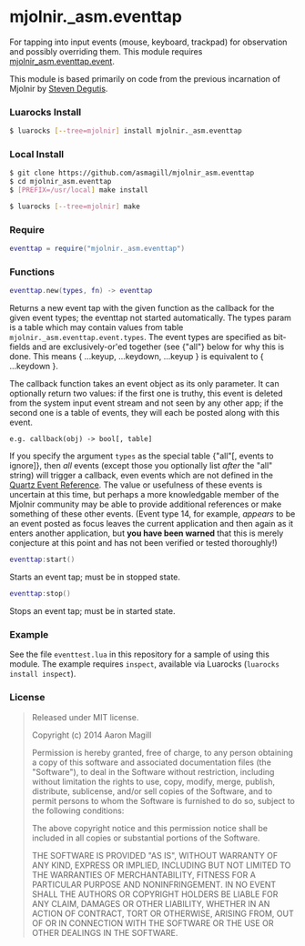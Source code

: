 mjolnir._asm.eventtap
=====================

For tapping into input events (mouse, keyboard, trackpad) for observation and possibly overriding them. This module requires [mjolnir_asm.eventtap.event](https://github.com/asmagill/mjolnir_asm.eventtap.event).

This module is based primarily on code from the previous incarnation of Mjolnir by [Steven Degutis](https://github.com/sdegutis/).

### Luarocks Install
~~~bash
$ luarocks [--tree=mjolnir] install mjolnir._asm.eventtap
~~~

### Local Install
~~~bash
$ git clone https://github.com/asmagill/mjolnir_asm.eventtap
$ cd mjolnir_asm.eventtap
$ [PREFIX=/usr/local] make install
~~~

~~~bash
$ luarocks [--tree=mjolnir] make
~~~

### Require

~~~lua
eventtap = require("mjolnir._asm.eventtap")
~~~

### Functions

~~~lua
eventtap.new(types, fn) -> eventtap
~~~
Returns a new event tap with the given function as the callback for the given event types; the eventtap not started automatically. The types param is a table which may contain values from table `mjolnir._asm.eventtap.event.types`. The event types are specified as bit-fields and are exclusively-or'ed together (see {"all"} below for why this is done.  This means { ...keyup, ...keydown, ...keyup }  is equivalent to { ...keydown }.

The callback function takes an event object as its only parameter. It can optionally return two values: if the first one is truthy, this event is deleted from the system input event stream and not seen by any other app; if the second one is a table of events, they will each be posted along with this event.

    e.g. callback(obj) -> bool[, table]

If you specify the argument `types` as the special table {"all"[, events to ignore]}, then *all* events (except those you optionally list *after* the "all" string) will trigger a callback, even events which are not defined in the [Quartz Event Reference](https://developer.apple.com/library/mac/documentation/Carbon/Reference/QuartzEventServicesRef/Reference/reference.html). The value or usefulness of these events is uncertain at this time, but perhaps a more knowledgable member of the Mjolnir community may be able to provide additional references or make something of these other events. (Event type 14, for example, *appears* to be an event posted as focus leaves the current application and then again as it enters another application, but **you have been warned** that this is merely conjecture at this point and has not been verified or tested thoroughly!)

~~~lua
eventtap:start()
~~~
Starts an event tap; must be in stopped state.

~~~lua
eventtap:stop()
~~~
Stops an event tap; must be in started state.

### Example

See the file `eventtest.lua` in this repository for a sample of using this module.  The example requires `inspect`, available via Luarocks (`luarocks install inspect`).

### License

> Released under MIT license.
>
> Copyright (c) 2014 Aaron Magill
>
> Permission is hereby granted, free of charge, to any person obtaining a copy
> of this software and associated documentation files (the "Software"), to deal
> in the Software without restriction, including without limitation the rights
> to use, copy, modify, merge, publish, distribute, sublicense, and/or sell
> copies of the Software, and to permit persons to whom the Software is
> furnished to do so, subject to the following conditions:
>
> The above copyright notice and this permission notice shall be included in
> all copies or substantial portions of the Software.
>
> THE SOFTWARE IS PROVIDED "AS IS", WITHOUT WARRANTY OF ANY KIND, EXPRESS OR
> IMPLIED, INCLUDING BUT NOT LIMITED TO THE WARRANTIES OF MERCHANTABILITY,
> FITNESS FOR A PARTICULAR PURPOSE AND NONINFRINGEMENT. IN NO EVENT SHALL THE
> AUTHORS OR COPYRIGHT HOLDERS BE LIABLE FOR ANY CLAIM, DAMAGES OR OTHER
> LIABILITY, WHETHER IN AN ACTION OF CONTRACT, TORT OR OTHERWISE, ARISING FROM,
> OUT OF OR IN CONNECTION WITH THE SOFTWARE OR THE USE OR OTHER DEALINGS IN
> THE SOFTWARE.
